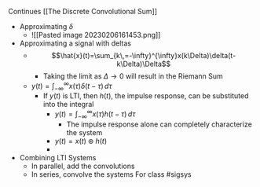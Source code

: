 Continues [[The Discrete Convolutional Sum]]
- Approximating $\delta$
	- ![[Pasted image 20230206161453.png]]
- Approximating a signal with deltas
	- $$\hat{x}(t)=\sum_{k\,=-\infty}^{\infty}x(k\Delta)\delta(t-k\Delta)\Delta$$
		- Taking the limit as $\Delta\rightarrow 0$ will result in the Riemann Sum
	- $y(t)=\int _{-\infty}^{\infty}x(\tau)\delta(t-\tau) \, d\tau$
		- If $y(t)$ is LTI, then $h(t)$, the impulse response, can be substituted into the integral
			- $y(t)=\int _{-\infty}^{\infty}x(\tau)h(t-\tau) \, d\tau$
				- The impulse response alone can completely characterize the system
			- $y(t)=x(t)\circledast h(t)$
			- 
- Combining LTI Systems
	- In parallel, add the convolutions
	- In series, convolve the systems
For class #sigsys 